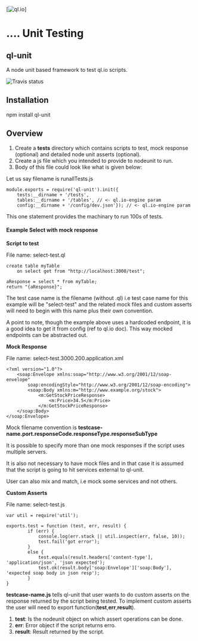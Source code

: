 [![ql.io](http://ql.io/images/ql.io-large.png)] 
# .... Unit Testing 
## ql-unit

A node unit based framework to test ql.io scripts.

![Travis status](https://secure.travis-ci.org/ql-io/ql.io.png)

## Installation

npm install ql-unit

## Overview
1. Create a **tests** directory which contains scripts to test, mock response (optional) and detailed node unit asserts (optional).
2. Create a js file which you intended to provide to nodeunit to run.
3. Body of this file could look like what is given below:

Let us say filename is runallTests.js


	module.exports = require('ql-unit').init({
		tests:__dirname + '/tests',
		tables:__dirname + '/tables', // <- ql.io-engine param
		config:__dirname + '/config/dev.json'}); // <- ql.io-engine param

This one statement provides the machinary to run 100s of tests.
 
#### Example Select with mock response

**Script to test**

File name: select-test.ql

	create table myTable
  		on select get from "http://localhost:3000/test";

	aResponse = select * from myTable;
	return "{aResponse}";

The test case name is the filename (without .ql) i.e test case name for this example will be "select-test" and the related mock files and custom asserts will need to begin with this name plus their own convention.

A point to note, though the example above uses a hardcoded endpoint, it is a good idea to get it from config (ref to ql.io doc). This way mocked endpoints can be abstracted out.

**Mock Response**

File name: select-test.3000.200.application.xml

	<?xml version="1.0"?> 
		<soap:Envelope xmlns:soap="http://www.w3.org/2001/12/soap-envelope"
    		soap:encodingStyle="http://www.w3.org/2001/12/soap-encoding">
    		<soap:Body xmlns:m="http://www.example.org/stock">
        		<m:GetStockPriceResponse>
            		<m:Price>34.5</m:Price>
        		</m:GetStockPriceResponse>
    	</soap:Body>
	</soap:Envelope>

Mock filename convention is **testcase-name.port.responseCode.responseType.responseSubType**
  
It is possible to specify more than one mock responses if the script uses multiple servers.

It is also not necessary to have mock files and in that case it is assumed that the script is going to hit services external to ql-unit.

User can also mix and match, i.e mock some services and not others.


**Custom Asserts**

File name: select-test.js

	var util = require('util');

	exports.test = function (test, err, result) {
	    	if (err) {
        		console.log(err.stack || util.inspect(err, false, 10));
        		test.fail('got error');
    		}
    		else {
        		test.equals(result.headers['content-type'], 'application/json', 'json expected');
        		test.ok(result.body['soap:Envelope']['soap:Body'], 'expected soap body in json resp');
    		}
	}

**testcase-name.js** tells ql-unit that user wants to do custom asserts on the response returned by the script being tested. To implement custom asserts the user will need to export function(**test**,**err**,**result**). 

1. **test**: Is the nodeunit object on which assert operations can be done.
2. **err**: Error object if the script returns erro.
3. **result**: Result returned by the script.





